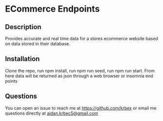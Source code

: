 # ECommerce Endpoints

## Description

Provides accurate and real time data for a stores ecommerce website based on data stored in their database.

## Installation

Clone the repo, run npm install, run npm run seed, run npm run start. From here data will be returned as json through a web browser or insomnia end points

## Questions

You can open an issue to reach me at https://github.com/krbex or email me questions directly at aidan.krbec5@gmail.com
